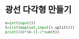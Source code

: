 # 광선 다각형 만들기

```python
n=int(input())
t=list(map(int,input().split()))
print(180*(n-1)-2*sum(t))
```
